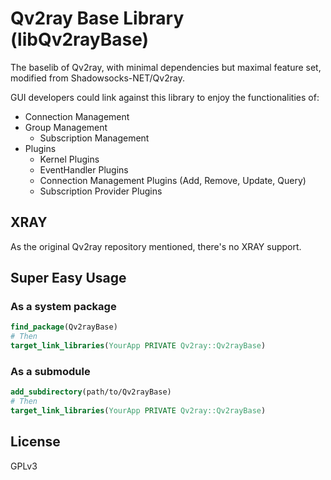 # Qv2ray Base Library (libQv2rayBase)

The baselib of Qv2ray, with minimal dependencies but maximal feature set, modified from Shadowsocks-NET/Qv2ray.

GUI developers could link against this library to enjoy the functionalities of:

- Connection Management
- Group Management
  - Subscription Management
- Plugins
  - Kernel Plugins
  - EventHandler Plugins
  - Connection Management Plugins (Add, Remove, Update, Query)
  - Subscription Provider Plugins

## XRAY

As the original Qv2ray repository mentioned, there's no XRAY support.

## Super Easy Usage

### As a system package

```cmake
find_package(Qv2rayBase)
# Then
target_link_libraries(YourApp PRIVATE Qv2ray::Qv2rayBase)
```

### As a submodule

```cmake
add_subdirectory(path/to/Qv2rayBase)
# Then
target_link_libraries(YourApp PRIVATE Qv2ray::Qv2rayBase)
```

## License

GPLv3
